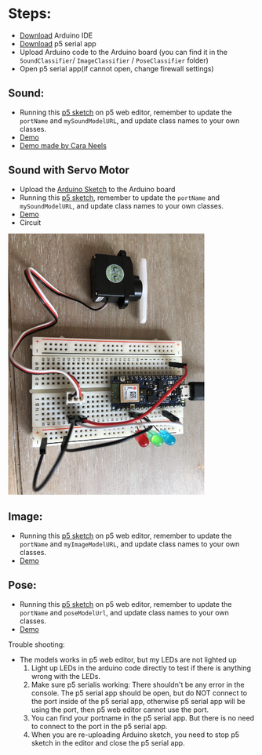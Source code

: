 # Steps:
- [Download](https://www.arduino.cc/en/main/software) Arduino IDE
- [Download](https://github.com/p5-serial/p5.serialcontrol/releases) p5 serial app
- Upload Arduino code to the Arduino board (you can find it in the `SoundClassifier`/ `ImageClassifier` / `PoseClassifier` folder)
- Open p5 serial app(if cannot open, change firewall settings)

## Sound:
- Running this [p5 sketch](https://editor.p5js.org/yining/sketches/eHYnYa5BR) on p5 web editor, remember to update the `portName` and `mySoundModelURL`, and update class names to your own classes.
- [Demo](https://youtu.be/7xPDbbHCjLw)
- [Demo made by Cara Neels](https://vimeo.com/363431151)

## Sound with Servo Motor
- Upload the [Arduino Sketch](https://github.com/yining1023/Machine-Learning-for-Physical-Computing/tree/master/Examples/TeachableMachineArduino/SoundClassifier_with_Servo/SoundClassifier_Servo) to the Arduino board
- Running this [p5 sketch](https://editor.p5js.org/yining/sketches/q8JEPDwK7), remember to update the `portName` and `mySoundModelURL`, and update class names to your own classes.
- [Demo](https://youtu.be/RnStPxTfEnU)
- Circuit
<img src="../../images/sound_servo.jpg" alt="sound_servo" width="400px">


## Image:
- Running this [p5 sketch](https://editor.p5js.org/yining/sketches/Ob8Zkf_FZ) on p5 web editor, remember to update the `portName` and `myImageModelURL`, and update class names to your own classes.
- [Demo](https://youtu.be/ZGafimlnLw8)

## Pose:
- Running this [p5 sketch](https://editor.p5js.org/yining/sketches/WqhmvWzoo) on p5 web editor, remember to update the `portName` and `poseModelUrl`, and update class names to your own classes.
- [Demo](https://youtu.be/2E0LpbdPjMs)

Trouble shooting:
- The models works in p5 web editor, but my LEDs are not lighted up
  1. Light up LEDs in the arduino code directly to test if there is anything wrong with the LEDs.
  2. Make sure p5 serialis working: There shouldn't be any error in the console. The p5 serial app should be open, but do NOT connect to the port inside of the p5 serial app, otherwise p5 serial app will be using the port, then p5 web editor cannot use the port.
  3. You can find your portname in the p5 serial app. But there is no need to connect to the port in the p5 serial app.
  4. When you are re-uploading Arduino sketch, you need to stop p5 sketch in the editor and close the p5 serial app.
  
